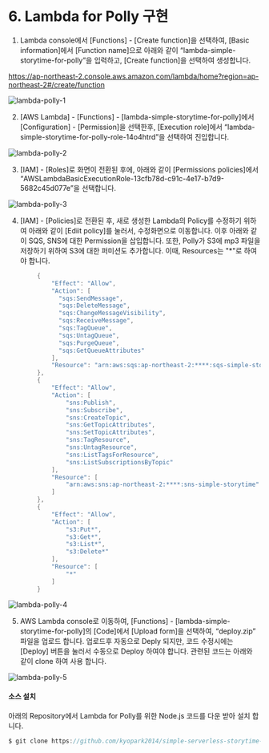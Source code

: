 # 6. Lambda for Polly 구현

 
1) Lambda console에서 [Functions] - [Create function]을 선택하여, [Basic information]에서 [Function name]으로 아래와 같이 “lambda-simple-storytime-for-polly”을 입력하고, [Create function]을 선택하여 생성합니다. 

https://ap-northeast-2.console.aws.amazon.com/lambda/home?region=ap-northeast-2#/create/function


![lambda-polly-1](https://user-images.githubusercontent.com/52392004/156368639-1f030e90-3a24-49fa-9fd4-afd81102fcf6.png)



2) [AWS Lambda] - [Functions] - [lambda-simple-storytime-for-polly]에서 [Configuration] - [Permission]을 선택한후, [Execution role]에서 “lambda-simple-storytime-for-polly-role-14o4htrd”을 선택하여 진입합니다. 


![lambda-polly-2](https://user-images.githubusercontent.com/52392004/156368679-779d6b63-dbb6-4e28-9ba6-867e35d9c9c0.png)




3) [IAM] - [Roles]로 화면이 전환된 후에, 아래와 같이 [Permissions policies]에서 “AWSLambdaBasicExecutionRole-13cfb78d-c91c-4e17-b7d9-5682c45d077e”을 선택합니다. 


![lambda-polly-3](https://user-images.githubusercontent.com/52392004/156368745-b84f9f28-9ef2-4932-99af-cb1972176c21.png)



4) [IAM] - [Policies]로 전환된 후, 새로 생성한 Lambda의 Policy를 수정하기 위하여 아래와 같이 [Ediit policy]를 눌러서, 수정화면으로 이동합니다. 이후 아래와 같이 SQS, SNS에 대한 Permission을 삽입합니다. 또한, Polly가 S3에 mp3 파일을 저장하기 위하여 S3에 대한 퍼미션도 추가합니다. 이때, Resources는 "*"로 하여야 합니다. 

```java
        {
            "Effect": "Allow",
            "Action": [
              "sqs:SendMessage",
              "sqs:DeleteMessage",
              "sqs:ChangeMessageVisibility",
              "sqs:ReceiveMessage",
              "sqs:TagQueue",
              "sqs:UntagQueue",
              "sqs:PurgeQueue",
              "sqs:GetQueueAttributes"
            ],
            "Resource": "arn:aws:sqs:ap-northeast-2:****:sqs-simple-storytime-for-polly"
        },
		{
            "Effect": "Allow",
            "Action": [
                "sns:Publish",
                "sns:Subscribe",
                "sns:CreateTopic",
                "sns:GetTopicAttributes",
                "sns:SetTopicAttributes",
                "sns:TagResource",
                "sns:UntagResource",
                "sns:ListTagsForResource",
                "sns:ListSubscriptionsByTopic"
            ],
            "Resource": [
                "arn:aws:sns:ap-northeast-2:****:sns-simple-storytime"
			]
		},
        {
            "Effect": "Allow",
            "Action": [
                "s3:Put*",
                "s3:Get*",
                "s3:List*",
                "s3:Delete*"
            ],
            "Resource": [
                "*"
            ]
        }
```        


![lambda-polly-4](https://user-images.githubusercontent.com/52392004/156368831-80aad1dd-3f2c-4627-9cde-c4e8a484d22a.png)





5. AWS Lambda console로 이동하여, [Functions] - [lambda-simple-storytime-for-polly]의 [Code]에서 [Upload form]을 선택하여, “deploy.zip” 파일을 업로드 합니다. 업로드후 자동으로 Deply 되지만, 코드 수정시에는 [Deploy] 버튼을 눌러서 수동으로 Deploy 하여야 합니다.  관련된 코드는 아래와 같이 clone 하여 사용 합니다. 


![lambda-polly-5](https://user-images.githubusercontent.com/52392004/156368887-2b5bac2f-f3df-499c-be0a-9e7c2ac2ceb5.png)




#### 소스 설치

아래의 Repository에서 Lambda for Polly를 위한 Node.js 코드를 다운 받아 설치 합니다. 

```c
$ git clone https://github.com/kyopark2014/simple-serverless-storytime-for-polly 


